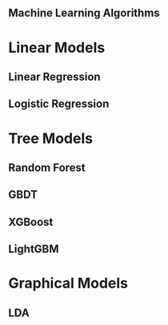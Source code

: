 Machine Learning Algorithms
---
# Linear Models

## Linear Regression
## Logistic Regression

# Tree Models
## Random Forest
## GBDT
## XGBoost
## LightGBM

# Graphical Models
## LDA


